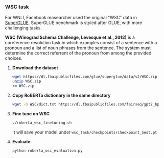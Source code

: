 ### WSC task

For WNLI, Facebook reasearcher used the original "WSC" data in [SuperGLUE](https://super.gluebenchmark.com/). SuperGLUE benchmark is styled after GLUE, with more challenging tasks.

**WSC (Winograd Schema Challenge, Levesque et al., 2012)** is a coreference resolution task in
which examples consist of a sentence with a pronoun and a list of noun phrases from the sentence.
The system must determine the correct referrent of the pronoun from among the provided choices.

1. **Download the dataset**
    ```bash
    wget https://dl.fbaipublicfiles.com/glue/superglue/data/v2/WSC.zip
    unzip WSC.zip
    rm WSC.zip
    ```

2. **Copy RoBERTa dictionary in the same directory**
    ```bash
    wget -O WSC/dict.txt https://dl.fbaipublicfiles.com/fairseq/gpt2_bpe/dict.txt
    ```

3. **Fine tune on WSC**
    ```bash
    ./roberta_wsc_finetuning.sh
    ```
    It will save your model under `wsc_task/checkpoints/checkpoint_best.pt`

4. **Evaluate**
    ```bash
    python roberta_wsc_evaluation.py
    ```